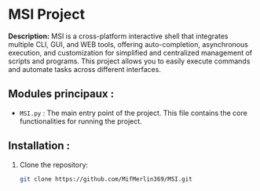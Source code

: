 # MSI Project

**Description:** MSI is a cross-platform interactive shell that integrates multiple CLI, GUI, and WEB tools, offering auto-completion, asynchronous execution, and customization for simplified and centralized management of scripts and programs. This project allows you to easily execute commands and automate tasks across different interfaces.

## Modules principaux :
- `MSI.py` : The main entry point of the project. This file contains the core functionalities for running the project.

## Installation :
1. Clone the repository:
   ```bash
   git clone https://github.com/MifMerlin369/MSI.git
